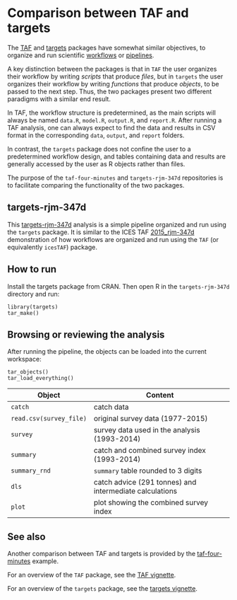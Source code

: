 # Comparison between TAF and targets

The [TAF](https://cran.r-project.org/package=TAF) and [targets](https://cran.r-project.org/package=targets) packages have somewhat similar objectives, to organize and run scientific [workflows](https://cran.r-project.org/web/views/ReproducibleResearch.html#project-workflows) or [pipelines](https://cran.r-project.org/web/views/ReproducibleResearch.html#pipeline-toolkits).

A key distinction between the packages is that in `TAF` the user organizes their workflow by writing *scripts* that produce *files*, but in `targets` the user organizes their workflow by writing *functions* that produce *objects*, to be passed to the next step. Thus, the two packages present two different paradigms with a similar end result.

In TAF, the workflow structure is predetermined, as the main scripts will always be named `data.R`, `model.R`, `output.R`, and `report.R`. After running a TAF analysis, one can always expect to find the data and results in CSV format in the corresponding `data`, `output`, and `report` folders.

In contrast, the `targets` package does not confine the user to a predetermined workflow design, and tables containing data and results are generally accessed by the user as R objects rather than files.

The purpose of the `taf-four-minutes` and `targets-rjm-347d` repositories is to facilitate comparing the functionality of the two packages.

## targets-rjm-347d

This [targets-rjm-347d](https://github.com/ices-taf-dev/targets-rjm-347d) analysis is a simple pipeline organized and run using the `targets` package. It is similar to the ICES TAF [2015_rjm-347d](https://github.com/ices-taf/2015_rjm-347d) demonstration of how workflows are organized and run using the `TAF` (or equivalently `icesTAF`) package.

## How to run

Install the targets package from CRAN. Then open R in the `targets-rjm-347d` directory and run:

```
library(targets)
tar_make()
```

## Browsing or reviewing the analysis

After running the pipeline, the objects can be loaded into the current workspace:

```
tar_objects()
tar_load_everything()
```

Object                  | Content
----------------------- | -------------------------------------------------------
`catch`                 | catch data
`read.csv(survey_file)` | original survey data (1977-2015)
`survey`                | survey data used in the analysis (1993-2014)
`summary`               | catch and combined survey index (1993-2014)
`summary_rnd`           | `summary` table rounded to 3 digits
`dls`                   | catch advice (291 tonnes) and intermediate calculations
`plot`                  | plot showing the combined survey index

## See also

Another comparison between TAF and targets is provided by the [taf-four-minutes](https://github.com/ices-taf-dev/taf-four-minutes) example.

For an overview of the `TAF` package, see the [TAF vignette](https://cran.r-project.org/web/packages/TAF/vignettes/TAF.html).

For an overview of the `targets` package, see the [targets vignette](https://cran.r-project.org/web/packages/targets/vignettes/overview.html).
